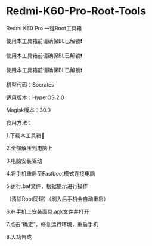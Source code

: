# Redmi-K60-Pro-Root-Tools

Redmi K60 Pro 一键Root工具箱


使用本工具箱前请确保BL已解锁❗

使用本工具箱前请确保BL已解锁❗

使用本工具箱前请确保BL已解锁❗


机型代码：Socrates

适用版本：HyperOS 2.0

Magisk版本：30.0



食用方法：

1.下载本工具箱🧰

2.全部解压到电脑上

3.电脑安装驱动

4.将手机重启至Fastboot模式连接电脑

5.运行.bat文件，根据提示进行操作

（清除Root同理）（刷入后手机会自动重启）

6.在手机上安装面具.apk文件并打开

7.点击“确定”，修复运行环境，重启手机

8.大功告成
